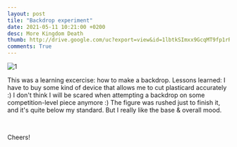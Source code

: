 ```yaml
---
layout: post
tile: "Backdrop experiment"
date: 2021-05-11 10:21:00 +0200
desc: More Kingdom Death
thumb: http://drive.google.com/uc?export=view&id=1lbtkSImxx9GcqMT9fp1rRLd113dkS01m
comments: True
---
```


![1](http://drive.google.com/uc?export=view&id=1lUrhsJ09zJLiFEZZYNM5uZpFStL1yKUj)

This was a learning excercise: how to make a backdrop. Lessons learned: I have to buy some kind of device that allows me to cut plasticard accurately :)
I don't think I will be scared when attempting a backdrop on some competition-level piece anymore :)
The figure was rushed just to finish it, and it's quite below my standard. But I really like the base & overall mood.

&nbsp;&nbsp;&nbsp;&nbsp;&nbsp;&nbsp;&nbsp;&nbsp;


Cheers!
